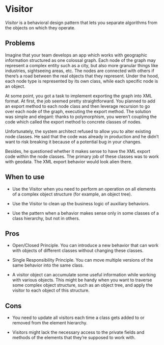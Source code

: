 # Visitor

*Visitor* is a behavioral design pattern that lets you separate algorithms from the objects on which they operate.

## Problems

Imagine that your team develops an app which works with geographic information structured as one colossal graph. Each node of the graph may represent a complex entity such as a city, but also more granular things like industries, sightseeing areas, etc. The nodes are connected with others if there’s a road between the real objects that they represent. Under the hood, each node type is represented by its own class, while each specific node is an object.

At some point, you got a task to implement exporting the graph into XML format. At first, the job seemed pretty straightforward. You planned to add an export method to each node class and then leverage recursion to go over each node of the graph, executing the export method. The solution was simple and elegant: thanks to polymorphism, you weren’t coupling the code which called the export method to concrete classes of nodes.

Unfortunately, the system architect refused to allow you to alter existing node classes. He said that the code was already in production and he didn’t want to risk breaking it because of a potential bug in your changes.

Besides, he questioned whether it makes sense to have the XML export code within the node classes. The primary job of these classes was to work with geodata. The XML export behavior would look alien there.

## When to use

- Use the Visitor when you need to perform an operation on all elements of a complex object structure (for example, an object tree).

- Use the Visitor to clean up the business logic of auxiliary behaviors.

- Use the pattern when a behavior makes sense only in some classes of a class hierarchy, but not in others.

## Pros

- Open/Closed Principle. You can introduce a new behavior that can work with objects of different classes without changing these classes.

- Single Responsibility Principle. You can move multiple versions of the same behavior into the same class.

- A visitor object can accumulate some useful information while working with various objects. This might be handy when you want to traverse some complex object structure, such as an object tree, and apply the visitor to each object of this structure.

## Cons

- You need to update all visitors each time a class gets added to or removed from the element hierarchy.

- Visitors might lack the necessary access to the private fields and methods of the elements that they’re supposed to work with.
